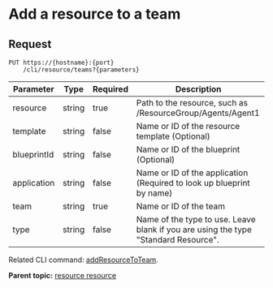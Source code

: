 # Add a resource to a team

## Request

```
PUT https://{hostname}:{port}
    /cli/resource/teams?{parameters}

```

|Parameter|Type|Required|Description|
|---------|----|--------|-----------|
|resource|string|true|Path to the resource, such as /ResourceGroup/Agents/Agent1|
|template|string|false|Name or ID of the resource template \(Optional\)|
|blueprintId|string|false|Name or ID of the blueprint \(Optional\)|
|application|string|false|Name or ID of the application \(Required to look up blueprint by name\)|
|team|string|true|Name or ID of the team|
|type|string|false|Name of the type to use. Leave blank if you are using the type "Standard Resource".|

Related CLI command: [addResourceToTeam](udclient_addresourcetoteam.md).

**Parent topic:** [resource resource](../../com.udeploy.api.doc/topics/rest_cli_resource.md)

